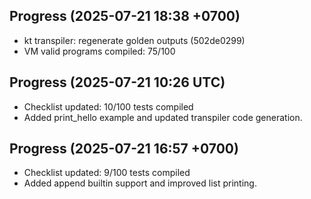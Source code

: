 ## Progress (2025-07-21 18:38 +0700)
- kt transpiler: regenerate golden outputs (502de0299)
- VM valid programs compiled: 75/100

## Progress (2025-07-21 10:26 UTC)
- Checklist updated: 10/100 tests compiled
- Added print_hello example and updated transpiler code generation.

## Progress (2025-07-21 16:57 +0700)
- Checklist updated: 9/100 tests compiled
- Added append builtin support and improved list printing.
